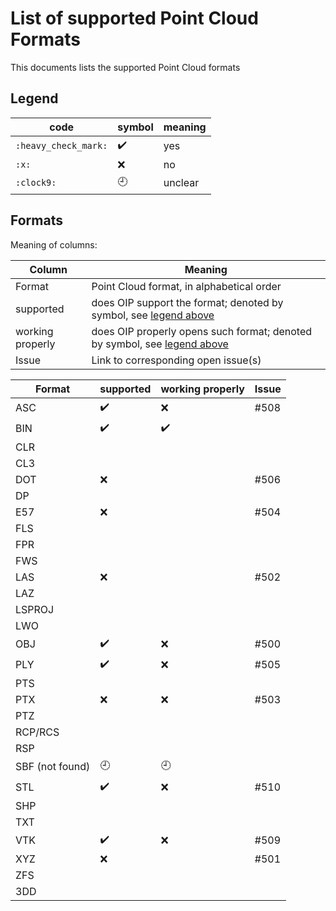 # List of supported Point Cloud Formats 

This documents lists the supported Point Cloud formats

## Legend

| code | symbol | meaning |
|-----|-----|-----|
| `:heavy_check_mark:` | :heavy_check_mark: | yes |
| `:x:` | :x: | no |
| `:clock9:` | :clock9: | unclear |

## Formats

Meaning of columns:

| Column | Meaning |
|--------|---------|
| Format |Point Cloud format, in alphabetical order |
| supported | does OIP support the format; denoted by symbol, see [legend above](#legend) |
| working properly | does OIP properly opens such format; denoted by symbol, see [legend above](#legend) |
| Issue | Link to corresponding open issue(s) |

| Format                                | supported            | working properly     | Issue |
|---------------------------------------|----------------------|----------------------|-------|
| ASC                                   | :heavy_check_mark:   | :x:                  | #508  |
| BIN                                   | :heavy_check_mark:   | :heavy_check_mark:   |       |
| CLR                                   |                      |                      |       |
| CL3                                   |                      |                      |       |
| DOT                                   | :x:                  |                      | #506  |
| DP                                    |                      |                      |       |
| E57                                   | :x:                  |                      | #504  |
| FLS                                   |                      |                      |       |
| FPR                                   |                      |                      |       |
| FWS                                   |                      |                      |       |
| LAS                                   | :x:                  |                      | #502  |
| LAZ                                   |                      |                      |       |
| LSPROJ                                |                      |                      |       |
| LWO                                   |                      |                      |       |
| OBJ                                   | :heavy_check_mark:   | :x:                  | #500  |
| PLY                                   | :heavy_check_mark:   | :x:                  | #505  |
| PTS                                   |                      |                      |       |
| PTX                                   | :x:                  | :x:                  | #503  |
| PTZ                                   |                      |                      |       |
| RCP/RCS                               |                      |                      |       |
| RSP                                   |                      |                      |       |
| SBF   (not found)                     | :clock9:             | :clock9:             |       |
| STL                                   | :heavy_check_mark:   | :x:                  | #510  |
| SHP                                   |                      |                      |       |
| TXT                                   |                      |                      |       |
| VTK                                   | :heavy_check_mark:   | :x:                  | #509  |
| XYZ                                   | :x:                  |                      | #501  |
| ZFS                                   |                      |                      |       |
| 3DD                                   |                      |                      |       |
















